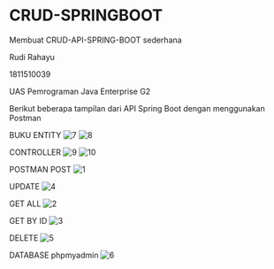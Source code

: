 # CRUD-SPRINGBOOT
Membuat CRUD-API-SPRING-BOOT sederhana

Rudi Rahayu

1811510039

UAS Pemrograman Java Enterprise G2

Berikut beberapa tampilan dari API Spring Boot dengan menggunakan Postman

BUKU ENTITY
![7](https://user-images.githubusercontent.com/87266884/125197267-1ffbf380-e287-11eb-999e-33eb13bcc88d.png)
![8](https://user-images.githubusercontent.com/87266884/125197274-24c0a780-e287-11eb-8cc9-406d5ccee70f.png)

CONTROLLER
![9](https://user-images.githubusercontent.com/87266884/125197354-7c5f1300-e287-11eb-86cd-0364204bbdb0.png)
![10](https://user-images.githubusercontent.com/87266884/125197356-7f5a0380-e287-11eb-9cf5-9844925b29a9.png)

POSTMAN
POST
![1](https://user-images.githubusercontent.com/87266884/125196338-c3e3a000-e283-11eb-9959-8b50e03963c4.png)

UPDATE
![4](https://user-images.githubusercontent.com/87266884/125196436-289efa80-e284-11eb-9f01-45a0a1f9039d.png)

GET ALL
![2](https://user-images.githubusercontent.com/87266884/125196360-e07fd800-e283-11eb-8412-a7756a056b80.png)

GET BY ID
![3](https://user-images.githubusercontent.com/87266884/125196409-0e651c80-e284-11eb-80fb-a3d2c09740d4.png)

DELETE
![5](https://user-images.githubusercontent.com/87266884/125196460-3fdde800-e284-11eb-817d-9dd430098a75.png)

DATABASE phpmyadmin
![6](https://user-images.githubusercontent.com/87266884/125196477-5a17c600-e284-11eb-836d-6bf8decc3ecd.png)


